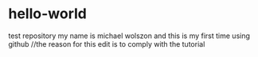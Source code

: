 # hello-world
test repository
my name is michael wolszon and this is my first time using github
//the reason for this edit is to comply with the tutorial 
